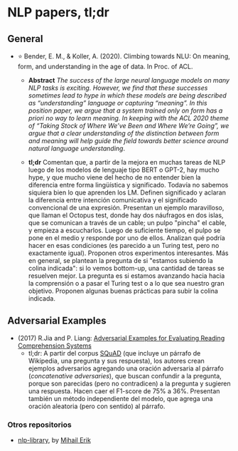 # NLP papers, tl;dr

## General 

- ⭐ Bender, E. M., & Koller, A. (2020). Climbing towards NLU: On meaning, form, and understanding in the age of data. In Proc. of ACL.

  - **Abstract** _The success of the large neural language models on many NLP tasks is exciting. However, we find that these successes sometimes lead to hype in which these models are being described as “understanding” language or capturing “meaning”. In this position paper, we argue that a system trained only on form has a priori no way to learn meaning. In keeping with the ACL 2020 theme of “Taking Stock of Where We’ve Been and Where We’re Going”, we argue that a clear understanding of the distinction between form and meaning will help guide the field towards better science around natural language understanding_. 

  - **tl;dr**  Comentan que, a partir de la mejora en muchas tareas de NLP luego de los modelos de lenguaje tipo BERT o GPT-2, hay mucho hype, y que mucho viene del hecho de no entender bien la diferencia entre forma lingüística y significado. Todavía no sabemos siquiera bien lo que aprenden los LM. Definen significado y aclaran la diferencia entre intención comunicativa y el significado convencional de una expresión. Presentan un ejemplo maravilloso, que llaman el Octopus test, donde hay dos náufragos en dos islas, que se comunican a través de un cable; un pulpo "pincha" el cable, y empieza a escucharlos. Luego de suficiente tiempo, el pulpo se pone en el medio y responde por uno de ellos. Analizan qué podría hacer en esas condiciones (es parecido a un Turing test, pero no exactamente igual). Proponen otros experimentos interesantes. Más en general, se plantean la pregunta de si "estamos subiendo la colina indicada": si lo vemos bottom-up, una cantidad de tareas se resuelven mejor. La pregunta es si estamos avanzando hacia hacia la comprensión o a pasar el Turing test o a lo que sea nuestro gran objetivo. Proponen algunas buenas prácticas para subir la colina indicada. 
  
## Adversarial Examples

- (2017) R.Jia and P. Liang: [Adversarial Examples for Evaluating Reading Comprehension Systems](https://arxiv.org/abs/1707.07328) 
  - tl;dr: A partir del corpus [SQuAD](https://rajpurkar.github.io/SQuAD-explorer/) (que incluye un párrafo de Wikipedia, una pregunta y sus respuesta), los autores crean ejemplos adversarios agregando una oración adversaria al párrafo (_concatenative adversaries_), que buscan confundir a la pregunta, porque son parecidas (pero no contradicen) a la pregunta y sugieren una respuesta. Hacen caer el F1-score de 75% a 36%. Presentan también un método independiente del modelo, que agrega una oración aleatoria (pero con sentido) al párrafo.

### Otros repositorios

- [nlp-library](https://github.com/mihail911/nlp-library), by [Mihail Erik](https://github.com/mihail911)
